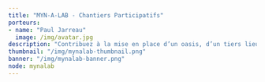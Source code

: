 ```yaml
---
title: "MYN-A-LAB - Chantiers Participatifs"
porteurs:
- name: "Paul Jarreau"
  image: /img/avatar.jpg
description: "Contribuez à la mise en place d’un oasis, d’un tiers lieux autogéré. Du jardin en permaculture au labo de garage, le MYNE-A-LAB met vos savoirs faire à l’épreuve des lowtech."
thumbnail: "/img/mynalab-thumbnail.png"
banner: "/img/mynalab-banner.png"
node: mynalab
---
```

